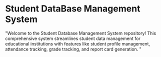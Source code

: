 # Student DataBase Management System

"Welcome to the Student Database Management System repository! This comprehensive system streamlines student data management for educational institutions with features like student profile management, attendance tracking, grade tracking, and report card generation. "
